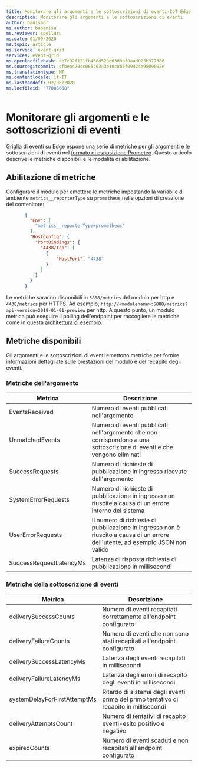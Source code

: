 ```yaml
---
title: Monitorare gli argomenti e le sottoscrizioni di eventi-IoT Edge di griglia di eventi di Azure | Microsoft Docs
description: Monitorare gli argomenti e le sottoscrizioni di eventi
author: banisadr
ms.author: babanisa
ms.reviewer: spelluru
ms.date: 01/09/2020
ms.topic: article
ms.service: event-grid
services: event-grid
ms.openlocfilehash: ce7c92f121fb458d528d63d0af0aad025b377386
ms.sourcegitcommit: cfbea479cc065c6343e10c8b5f09424e9809092e
ms.translationtype: MT
ms.contentlocale: it-IT
ms.lasthandoff: 02/08/2020
ms.locfileid: "77086668"
---
```

# <a name="monitor-topics-and-event-subscriptions"></a>Monitorare gli argomenti e le sottoscrizioni di eventi

Griglia di eventi su Edge espone una serie di metriche per gli argomenti e le sottoscrizioni di eventi nel [formato di esposizione Prometeo](https://prometheus.io/docs/instrumenting/exposition_formats/). Questo articolo descrive le metriche disponibili e le modalità di abilitazione.

## <a name="enable-metrics"></a>Abilitazione di metriche

Configurare il modulo per emettere le metriche impostando la variabile di ambiente `metrics__reporterType` su `prometheus` nelle opzioni di creazione del contenitore:

 ```json
        {
          "Env": [
            "metrics__reporterType=prometheus"
          ],
          "HostConfig": {
            "PortBindings": {
              "4438/tcp": [
                {
                    "HostPort": "4438"
                }
              ]
            }
          }
        }
 ```    

Le metriche saranno disponibili in `5888/metrics` del modulo per http e `4438/metrics` per HTTPS. Ad esempio, `http://<modulename>:5888/metrics?api-version=2019-01-01-preview` per http. A questo punto, un modulo metrica può eseguire il polling dell'endpoint per raccogliere le metriche come in questa [architettura di esempio](https://github.com/veyalla/ehm).

## <a name="available-metrics"></a>Metriche disponibili

Gli argomenti e le sottoscrizioni di eventi emettono metriche per fornire informazioni dettagliate sulle prestazioni del modulo e del recapito degli eventi.

### <a name="topic-metrics"></a>Metriche dell'argomento

| Metrica | Descrizione |
| ------ | ----------- |
| EventsReceived | Numero di eventi pubblicati nell'argomento
| UnmatchedEvents | Numero di eventi pubblicati nell'argomento che non corrispondono a una sottoscrizione di eventi e che vengono eliminati
| SuccessRequests | Numero di richieste di pubblicazione in ingresso ricevute dall'argomento
| SystemErrorRequests | Numero di richieste di pubblicazione in ingresso non riuscite a causa di un errore interno del sistema
| UserErrorRequests | Il numero di richieste di pubblicazione in ingresso non è riuscito a causa di un errore dell'utente, ad esempio JSON non valido
| SuccessRequestLatencyMs | Latenza di risposta richiesta di pubblicazione in millisecondi


### <a name="event-subscription-metrics"></a>Metriche della sottoscrizione di eventi

| Metrica | Descrizione |
| ------ | ----------- |
| deliverySuccessCounts | Numero di eventi recapitati correttamente all'endpoint configurato
| deliveryFailureCounts | Numero di eventi che non sono stati recapitati all'endpoint configurato
| deliverySuccessLatencyMs | Latenza degli eventi recapitati in millisecondi
| deliveryFailureLatencyMs | Latenza degli errori di recapito degli eventi in millisecondi
| systemDelayForFirstAttemptMs | Ritardo di sistema degli eventi prima del primo tentativo di recapito in millisecondi
| deliveryAttemptsCount | Numero di tentativi di recapito eventi-esito positivo e negativo
| expiredCounts | Numero di eventi scaduti e non recapitati all'endpoint configurato